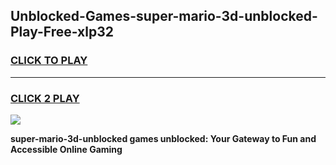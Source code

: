 
## Unblocked-Games-super-mario-3d-unblocked-Play-Free-xlp32
<h3>
<a href="https://premium76.site?title=super-mario-3d-unblocked&ref=12A">CLICK TO PLAY</a></h3>
<hr>

<h3>
<a href="https://premium76.site?title=super-mario-3d-unblocked&ref=12A">CLICK 2 PLAY</a>
  
</h3>

<a href="https://premium76.site?title=super-mario-3d-unblocked&ref=12A"><img src="https://clearcache.store/games.png"></a>


**super-mario-3d-unblocked games unblocked: Your Gateway to Fun and Accessible Online Gaming**

